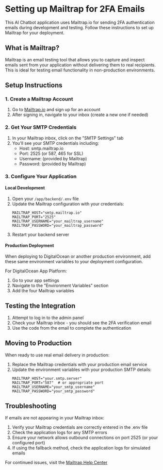 # Setting up Mailtrap for 2FA Emails

This AI Chatbot application uses Mailtrap.io for sending 2FA authentication emails during development and testing. Follow these instructions to set up Mailtrap for your deployment.

## What is Mailtrap?

Mailtrap is an email testing tool that allows you to capture and inspect emails sent from your application without delivering them to real recipients. This is ideal for testing email functionality in non-production environments.

## Setup Instructions

### 1. Create a Mailtrap Account

1. Go to [Mailtrap.io](https://mailtrap.io/) and sign up for an account
2. After signing in, navigate to your inbox (create a new one if needed)

### 2. Get Your SMTP Credentials

1. In your Mailtrap inbox, click on the "SMTP Settings" tab
2. You'll see your SMTP credentials including:
   - Host: smtp.mailtrap.io
   - Port: 2525 (or 587, 465 for SSL)
   - Username: (provided by Mailtrap)
   - Password: (provided by Mailtrap)

### 3. Configure Your Application

#### Local Development

1. Open your `/app/backend/.env` file
2. Update the Mailtrap configuration with your credentials:
   ```
   MAILTRAP_HOST="smtp.mailtrap.io"
   MAILTRAP_PORT="2525"
   MAILTRAP_USERNAME="your_mailtrap_username"
   MAILTRAP_PASSWORD="your_mailtrap_password"
   ```
3. Restart your backend server

#### Production Deployment

When deploying to DigitalOcean or another production environment, add these same environment variables to your deployment configuration.

For DigitalOcean App Platform:
1. Go to your app settings
2. Navigate to the "Environment Variables" section
3. Add the four Mailtrap variables

## Testing the Integration

1. Attempt to log in to the admin panel
2. Check your Mailtrap inbox - you should see the 2FA verification email
3. Use the code from the email to complete the authentication

## Moving to Production

When ready to use real email delivery in production:

1. Replace the Mailtrap credentials with your production email service
2. Update the environment variables with your production SMTP details:
   ```
   MAILTRAP_HOST="your.smtp.server"
   MAILTRAP_PORT="587"  # or appropriate port
   MAILTRAP_USERNAME="your_smtp_username"
   MAILTRAP_PASSWORD="your_smtp_password"
   ```

## Troubleshooting

If emails are not appearing in your Mailtrap inbox:

1. Verify your Mailtrap credentials are correctly entered in the .env file
2. Check the application logs for any SMTP errors
3. Ensure your network allows outbound connections on port 2525 (or your configured port)
4. If using the fallback method, check the application logs for simulated emails

For continued issues, visit the [Mailtrap Help Center](https://help.mailtrap.io/)
